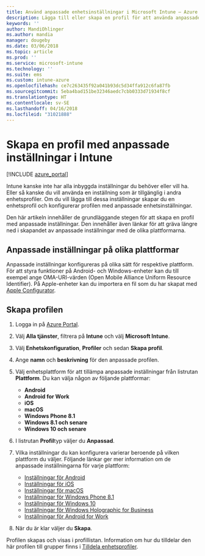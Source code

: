 ```yaml
---
title: Använd anpassade enhetsinställningar i Microsoft Intune – Azure | Microsoft Docs
description: Lägga till eller skapa en profil för att använda anpassade inställningar för Windows-, Android- och iOS-enheter med Microsoft Intune
keywords: ''
author: MandiOhlinger
ms.author: mandia
manager: dougeby
ms.date: 03/06/2018
ms.topic: article
ms.prod: ''
ms.service: microsoft-intune
ms.technology: ''
ms.suite: ems
ms.custom: intune-azure
ms.openlocfilehash: ce7c263435f92a041b93dc5d34ffa912c6fa87fb
ms.sourcegitcommit: 5eba4bad151be32346aedc7cbb0333d71934f8cf
ms.translationtype: HT
ms.contentlocale: sv-SE
ms.lasthandoff: 04/16/2018
ms.locfileid: "31021888"
---
```

# <a name="create-a-profile-with-custom-settings-in-intune"></a>Skapa en profil med anpassade inställningar i Intune

[!INCLUDE [azure_portal](./includes/azure_portal.md)]

Intune kanske inte har alla inbyggda inställningar du behöver eller vill ha. Eller så kanske du vill använda en inställning som är tillgänglig i andra enhetsprofiler. Om du vill lägga till dessa inställningar skapar du en enhetsprofil och konfigurerar profilen med anpassade enhetsinställningar.

Den här artikeln innehåller de grundläggande stegen för att skapa en profil med anpassade inställningar. Den innehåller även länkar för att gräva längre ned i skapandet av anpassade inställningar med de olika plattformarna.

## <a name="custom-settings-on-different-platforms"></a>Anpassade inställningar på olika plattformar
Anpassade inställningar konfigureras på olika sätt för respektive plattform. För att styra funktioner på Android- och Windows-enheter kan du till exempel ange OMA-URI-värden (Open Mobile Alliance Uniform Resource Identifier). På Apple-enheter kan du importera en fil som du har skapat med [Apple Configurator](https://itunes.apple.com/us/app/apple-configurator-2/id1037126344?mt=12).

## <a name="create-the-profile"></a>Skapa profilen

1. Logga in på [Azure Portal](https://portal.azure.com).
2. Välj **Alla tjänster**, filtrera på **Intune** och välj **Microsoft Intune**.
3. Välj **Enhetskonfiguration**, **Profiler** och sedan **Skapa profil**.
4. Ange **namn** och **beskrivning** för den anpassade profilen.
5. Välj enhetsplattform för att tillämpa anpassade inställningar från listrutan **Plattform**. Du kan välja någon av följande plattformar:

    - **Android**
    - **Android for Work**
    - **iOS**
    - **macOS**
    - **Windows Phone 8.1**
    - **Windows 8.1 och senare**
    - **Windows 10 och senare**

6. I listrutan **Profil**typ väljer du **Anpassad**.
7. Vilka inställningar du kan konfigurera varierar beroende på vilken plattform du väljer. Följande länkar ger mer information om de anpassade inställningarna för varje plattform:

    - [Inställningar för Android](custom-settings-android.md)
    - [Inställningar för iOS](custom-settings-ios.md)
    - [Inställningar för macOS](custom-settings-macos.md)
    - [Inställningar för Windows Phone 8.1](custom-settings-windows-phone-8-1.md)
    - [Inställningar för Windows 10](custom-settings-windows-10.md)
    - [Inställningar för Windows Holographic for Business](custom-settings-windows-holographic.md)
    - [Inställningar för Android for Work](custom-settings-android-for-work.md)

8. När du är klar väljer du **Skapa**.

Profilen skapas och visas i profillistan. Information om hur du tilldelar den här profilen till grupper finns i [Tilldela enhetsprofiler](device-profile-assign.md).
